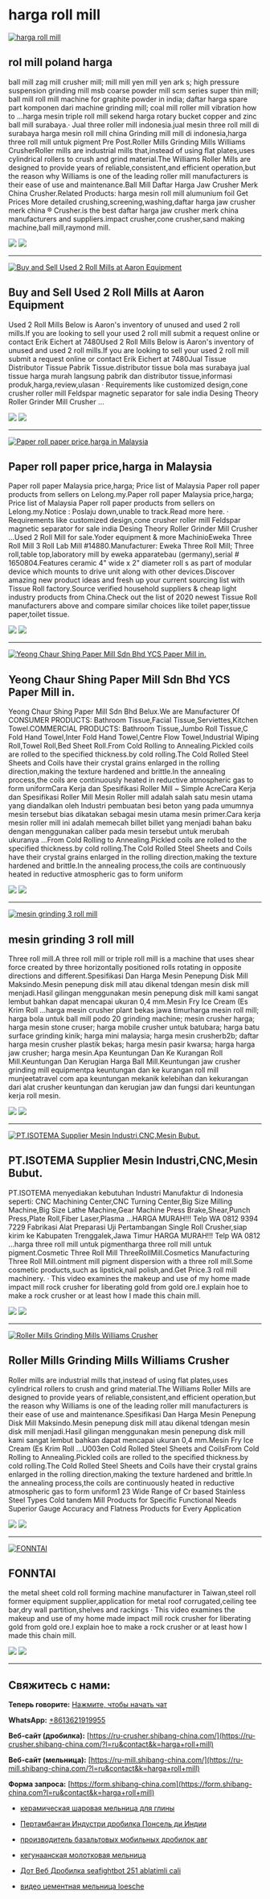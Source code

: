 # harga roll mill

<a href="https://swt.shibang-china.com/?l=ru&img&k=harga+roll+mill" target="_blank">![harga roll mill](http://static.shibang-china.com/all-800x300/235.jpg)</a>

## rol mill poland harga
ball mill zag mill crusher mill; mill mill yen mill yen ark s; high pressure suspension grinding mill msb coarse powder mill scm series super thin mill; ball mill roll mill machine for graphite powder in india; daftar harga spare part komponen dari machine grinding mill; coal mill roller mill vibration how to …harga mesin triple roll mill sekend harga rotary bucket copper and zinc ball mill surabaya.&#183; Jual three roller mill indonesia.jual mesin three roll mill di surabaya harga mesin roll mill china Grinding mill mill di indonesia,harga three roll mill untuk pigment Pre Post.Roller Mills Grinding Mills Williams CrusherRoller mills are industrial mills that,instead of using flat plates,uses cylindrical rollers to crush and grind material.The Williams Roller Mills are designed to provide years of reliable,consistent,and efficient operation,but the reason why Williams is one of the leading roller mill manufacturers is their ease of use and maintenance.Ball Mill Daftar Harga Jaw Crusher Merk China Crusher.Related Products: harga mesin roll mill alumunium foil Get Prices More detailed crushing,screening,washing,daftar harga jaw crusher merk china &#174; Crusher.is the best daftar harga jaw crusher merk china manufacturers and suppliers.impact crusher,cone crusher,sand making machine,ball mill,raymond mill.


<a href="https://whatsapp.shibangsoft.com/WhatsApp.php" target="_blank" title="WhatsApp">![](http://static.shibang-china.com/icon/whatsapp.png)</a> <a href="https://swt.shibang-china.com/?l=ru&icon&k=harga+roll+mill" target="_blank">![](http://static.shibang-china.com/icon/chat-ru.png)</a>

---

<a href="https://swt.shibang-china.com/?l=ru&img&k=harga+roll+mill" target="_blank">![Buy and Sell Used 2 Roll Mills at Aaron Equipment](http://static.shibang-china.com/all-800x300/1375.jpg)</a>

## Buy and Sell Used 2 Roll Mills at Aaron Equipment
Used 2 Roll Mills Below is Aaron's inventory of unused and used 2 roll mills.If you are looking to sell your used 2 roll mill submit a request online or contact Erik Eichert at 7480Used 2 Roll Mills Below is Aaron's inventory of unused and used 2 roll mills.If you are looking to sell your used 2 roll mill submit a request online or contact Erik Eichert at 7480Jual Tissue Distributor Tissue Pabrik Tissue.distributor tissue bola mas surabaya jual tissue harga murah langsung pabrik dan distributor tissue,informasi produk,harga,review,ulasan&nbsp;&#0183;&#32;Requirements like customized design,cone crusher roller mill Feldspar magnetic separator for sale india Desing Theory Roller Grinder Mill Crusher …


<a href="https://whatsapp.shibangsoft.com/WhatsApp.php" target="_blank" title="WhatsApp">![](http://static.shibang-china.com/icon/whatsapp.png)</a> <a href="https://swt.shibang-china.com/?l=ru&icon&k=harga+roll+mill" target="_blank">![](http://static.shibang-china.com/icon/chat-ru.png)</a>

---

<a href="https://swt.shibang-china.com/?l=ru&img&k=harga+roll+mill" target="_blank">![Paper roll paper price,harga in Malaysia](http://static.shibang-china.com/all-800x300/348.jpg)</a>

## Paper roll paper price,harga in Malaysia
Paper roll paper Malaysia price,harga; Price list of Malaysia Paper roll paper products from sellers on Lelong.my.Paper roll paper Malaysia price,harga; Price list of Malaysia Paper roll paper products from sellers on Lelong.my.Notice : Poslaju down,unable to track.Read more here.&nbsp;&#0183;&#32;Requirements like customized design,cone crusher roller mill Feldspar magnetic separator for sale india Desing Theory Roller Grinder Mill Crusher …Used 2 Roll Mill for sale.Yoder equipment &amp; more MachinioEweka Three Roll Mill 3 Roll Lab Mill #14880.Manufacturer: Eweka Three Roll Mill; Three roll,table top,laboratory mill by eweka apparatebau (germany),serial # 1650804.Features ceramic 4&quot; wide x 2&quot; diameter roll s as part of modular device which mounts to drive unit along with other devices.Discover amazing new product ideas and fresh up your current sourcing list with Tissue Roll factory.Source verified household suppliers &amp; cheap light industry products from China.Check out the list of 2020 newest Tissue Roll manufacturers above and compare similar choices like toilet paper,tissue paper,toilet tissue.


<a href="https://whatsapp.shibangsoft.com/WhatsApp.php" target="_blank" title="WhatsApp">![](http://static.shibang-china.com/icon/whatsapp.png)</a> <a href="https://swt.shibang-china.com/?l=ru&icon&k=harga+roll+mill" target="_blank">![](http://static.shibang-china.com/icon/chat-ru.png)</a>

---

<a href="https://swt.shibang-china.com/?l=ru&img&k=harga+roll+mill" target="_blank">![Yeong Chaur Shing Paper Mill Sdn Bhd YCS Paper Mill in.](http://static.shibang-china.com/all-800x300/322.jpg)</a>

## Yeong Chaur Shing Paper Mill Sdn Bhd YCS Paper Mill in.
Yeong Chaur Shing Paper Mill Sdn Bhd Belux.We are Manufacturer Of CONSUMER PRODUCTS: Bathroom Tissue,Facial Tissue,Serviettes,Kitchen Towel.COMMERCIAL PRODUCTS: Bathroom Tissue,Jumbo Roll Tissue,C Fold Hand Towel,Inter Fold Hand Towel,Centre Flow Towel,Industrial Wiping Roll,Towel Roll,Bed Sheet Roll.From Cold Rolling to Annealing.Pickled coils are rolled to the specified thickness.by cold rolling.The Cold Rolled Steel Sheets and Coils have their crystal grains enlarged in the rolling direction,making the texture hardened and brittle.In the annealing process,the coils are continuously heated in reductive atmospheric gas to form uniformCara Kerja dan Spesifikasi Roller Mill ~ Simple AcreCara Kerja dan Spesifikasi Roller Mill Mesin Roller mill adalah salah satu mesin utama yang diandalkan oleh Industri pembuatan besi beton yang pada umumnya mesin tersebut bias dikatakan sebagai mesin utama mesin primer.Cara kerja mesin roller mill ini adalah memecah billet billet yang menjadi bahan baku dengan menggunakan caliber pada mesin tersebut untuk merubah ukuranya …From Cold Rolling to Annealing.Pickled coils are rolled to the specified thickness.by cold rolling.The Cold Rolled Steel Sheets and Coils have their crystal grains enlarged in the rolling direction,making the texture hardened and brittle.In the annealing process,the coils are continuously heated in reductive atmospheric gas to form uniform


<a href="https://whatsapp.shibangsoft.com/WhatsApp.php" target="_blank" title="WhatsApp">![](http://static.shibang-china.com/icon/whatsapp.png)</a> <a href="https://swt.shibang-china.com/?l=ru&icon&k=harga+roll+mill" target="_blank">![](http://static.shibang-china.com/icon/chat-ru.png)</a>

---

<a href="https://swt.shibang-china.com/?l=ru&img&k=harga+roll+mill" target="_blank">![mesin grinding 3 roll mill](http://static.shibang-china.com/all-800x300/221.jpg)</a>

## mesin grinding 3 roll mill
Three roll mill.A three roll mill or triple roll mill is a machine that uses shear force created by three horizontally positioned rolls rotating in opposite directions and different.Spesifikasi Dan Harga Mesin Penepung Disk Mill Maksindo.Mesin penepung disk mill atau dikenal tdengan mesin disk mill menjadi.Hasil gilingan menggunakan mesin penepung disk mill kami sangat lembut bahkan dapat mencapai ukuran 0,4 mm.Mesin Fry Ice Cream (Es Krim Roll …harga mesin crusher plant bekas jawa timurharga mesin roll mill; harga bola untuk ball mill podo 20 grinding machine; mesin crusher harga; harga mesin stone cruser; harga mobile crusher untuk batubara; harga batu surface grinding kinik; harga mini malaysia; harga mesin crusherb2b; daftar harga mesin crusher plastik bekas; harga mesin pasir kwarsa; harga harga jaw crusher; harga mesin.Apa Keuntungan Dan Ke Kurangan Roll Mill.Keuntungan Dan Kerugian Harga Ball Mill.Keuntungan jaw crusher grinding mill equipmentpa keuntungan dan ke kurangan roll mill munjeetatravel com apa keuntungan mekanik kelebihan dan kekurangan dari alat crusher keuntungan dan kerugian jaw dan fungsi dari keuntungan kerja roll mesin.


<a href="https://whatsapp.shibangsoft.com/WhatsApp.php" target="_blank" title="WhatsApp">![](http://static.shibang-china.com/icon/whatsapp.png)</a> <a href="https://swt.shibang-china.com/?l=ru&icon&k=harga+roll+mill" target="_blank">![](http://static.shibang-china.com/icon/chat-ru.png)</a>

---

<a href="https://swt.shibang-china.com/?l=ru&img&k=harga+roll+mill" target="_blank">![PT.ISOTEMA Supplier Mesin Industri,CNC,Mesin Bubut.](http://static.shibang-china.com/all-800x300/405.jpg)</a>

## PT.ISOTEMA Supplier Mesin Industri,CNC,Mesin Bubut.
PT.ISOTEMA menyediakan kebutuhan Industri Manufaktur di Indonesia seperti: CNC Machining Center,CNC Turning Center,Big Size Milling Machine,Big Size Lathe Machine,Gear Machine Press Brake,Shear,Punch Press,Plate Roll,Fiber Laser,Plasma …HARGA MURAH!!! Telp WA 0812 9394 7229 Fabrikasi Alat Preparasi Uji Pertambangan Single Roll Crusher,siap kirim ke Kabupaten Trenggalek,Jawa Timur HARGA MURAH!!! Telp WA 0812 …harga three roll mill untuk pigmentharga three roll mill untuk pigment.Cosmetic Three Roll Mill ThreeRollMill.Cosmetics Manufacturing Three Roll Mill.ointment mill pigment dispersion with a three roll mill.Some cosmetic products,such as lipstick,nail polish,and.Get Price.3 roll mill machinery.&nbsp;&#0183;&#32;This video examines the makeup and use of my home made impact mill rock crusher for liberating gold from gold ore.I explain hoe to make a rock crusher or at least how I made this chain mill.


<a href="https://whatsapp.shibangsoft.com/WhatsApp.php" target="_blank" title="WhatsApp">![](http://static.shibang-china.com/icon/whatsapp.png)</a> <a href="https://swt.shibang-china.com/?l=ru&icon&k=harga+roll+mill" target="_blank">![](http://static.shibang-china.com/icon/chat-ru.png)</a>

---

<a href="https://swt.shibang-china.com/?l=ru&img&k=harga+roll+mill" target="_blank">![Roller Mills Grinding Mills Williams Crusher](http://static.shibang-china.com/all-800x300/785.jpg)</a>

## Roller Mills Grinding Mills Williams Crusher
Roller mills are industrial mills that,instead of using flat plates,uses cylindrical rollers to crush and grind material.The Williams Roller Mills are designed to provide years of reliable,consistent,and efficient operation,but the reason why Williams is one of the leading roller mill manufacturers is their ease of use and maintenance.Spesifikasi Dan Harga Mesin Penepung Disk Mill Maksindo.Mesin penepung disk mill atau dikenal tdengan mesin disk mill menjadi.Hasil gilingan menggunakan mesin penepung disk mill kami sangat lembut bahkan dapat mencapai ukuran 0,4 mm.Mesin Fry Ice Cream (Es Krim Roll …U003en Cold Rolled Steel Sheets and CoilsFrom Cold Rolling to Annealing.Pickled coils are rolled to the specified thickness.by cold rolling.The Cold Rolled Steel Sheets and Coils have their crystal grains enlarged in the rolling direction,making the texture hardened and brittle.In the annealing process,the coils are continuously heated in reductive atmospheric gas to form uniform1 23 Wide Range of Cr based Stainless Steel Types Cold tandem Mill Products for Specific Functional Needs Superior Gauge Accuracy and Flatness Products for Every Application


<a href="https://whatsapp.shibangsoft.com/WhatsApp.php" target="_blank" title="WhatsApp">![](http://static.shibang-china.com/icon/whatsapp.png)</a> <a href="https://swt.shibang-china.com/?l=ru&icon&k=harga+roll+mill" target="_blank">![](http://static.shibang-china.com/icon/chat-ru.png)</a>

---

<a href="https://swt.shibang-china.com/?l=ru&img&k=harga+roll+mill" target="_blank">![FONNTAI](http://static.shibang-china.com/all-800x300/9.jpg)</a>

## FONNTAI
the metal sheet cold roll forming machine manufacturer in Taiwan,steel roll former equipment supplier,application for metal roof corrugated,ceiling tee bar,dry wall partition,shelves and rackings&nbsp;&#0183;&#32;This video examines the makeup and use of my home made impact mill rock crusher for liberating gold from gold ore.I explain hoe to make a rock crusher or at least how I made this chain mill.

<a href="https://whatsapp.shibangsoft.com/WhatsApp.php" target="_blank" title="WhatsApp">![](http://static.shibang-china.com/icon/whatsapp.png)</a> <a href="https://swt.shibang-china.com/?l=ru&icon&k=harga+roll+mill" target="_blank">![](http://static.shibang-china.com/icon/chat-ru.png)</a>

---
## Свяжитесь с нами:

**Теперь говорите:** [Нажмите, чтобы начать чат](https://swt.shibang-china.com?l=ru&contact&k=harga+roll+mill)

**WhatsApp:**  [+8613621919955](https://whatsapp.shibangsoft.com/WhatsApp.php)

**Веб-сайт (дробилка):** [https://ru-crusher.shibang-china.com/](https://ru-crusher.shibang-china.com/?l=ru&contact&k=harga+roll+mill)

**Веб-сайт (мельница):** [https://ru-mill.shibang-china.com/](https://ru-mill.shibang-china.com/?l=ru&contact&k=harga+roll+mill)

**Форма запроса:** [https://form.shibang-china.com](https://form.shibang-china.com?l=ru&contact&k=harga+roll+mill)

* [керамическая шаровая мельница для глины](../131/%D0%BA%D0%B5%D1%80%D0%B0%D0%BC%D0%B8%D1%87%D0%B5%D1%81%D0%BA%D0%B0%D1%8F%20%D1%88%D0%B0%D1%80%D0%BE%D0%B2%D0%B0%D1%8F%20%D0%BC%D0%B5%D0%BB%D1%8C%D0%BD%D0%B8%D1%86%D0%B0%20%D0%B4%D0%BB%D1%8F%20%D0%B3%D0%BB%D0%B8%D0%BD%D1%8B.md)

* [Пертамбанган Индустри дробилка Понсель ди Индии](../133/%D0%9F%D0%B5%D1%80%D1%82%D0%B0%D0%BC%D0%B1%D0%B0%D0%BD%D0%B3%D0%B0%D0%BD%20%D0%98%D0%BD%D0%B4%D1%83%D1%81%D1%82%D1%80%D0%B8%20%D0%B4%D1%80%D0%BE%D0%B1%D0%B8%D0%BB%D0%BA%D0%B0%20%D0%9F%D0%BE%D0%BD%D1%81%D0%B5%D0%BB%D1%8C%20%D0%B4%D0%B8%20%D0%98%D0%BD%D0%B4%D0%B8%D0%B8.md)

* [производитель базальтовых мобильных дробилок авг](../131/%D0%BF%D1%80%D0%BE%D0%B8%D0%B7%D0%B2%D0%BE%D0%B4%D0%B8%D1%82%D0%B5%D0%BB%D1%8C%20%D0%B1%D0%B0%D0%B7%D0%B0%D0%BB%D1%8C%D1%82%D0%BE%D0%B2%D1%8B%D1%85%20%D0%BC%D0%BE%D0%B1%D0%B8%D0%BB%D1%8C%D0%BD%D1%8B%D1%85%20%D0%B4%D1%80%D0%BE%D0%B1%D0%B8%D0%BB%D0%BE%D0%BA%20%D0%B0%D0%B2%D0%B3.md)

* [кегунаанская молотковая мельница](../134/%D0%BA%D0%B5%D0%B3%D1%83%D0%BD%D0%B0%D0%B0%D0%BD%D1%81%D0%BA%D0%B0%D1%8F%20%D0%BC%D0%BE%D0%BB%D0%BE%D1%82%D0%BA%D0%BE%D0%B2%D0%B0%D1%8F%20%D0%BC%D0%B5%D0%BB%D1%8C%D0%BD%D0%B8%D1%86%D0%B0.md)

* [Дот Веб Дробилка seafightbot 251 ablatimli cali](../134/%D0%94%D0%BE%D1%82%20%D0%92%D0%B5%D0%B1%20%D0%94%D1%80%D0%BE%D0%B1%D0%B8%D0%BB%D0%BA%D0%B0%20seafightbot%20251%20ablatimli%20cali.md)

* [видео цементная мельница loesche](../132/%D0%B2%D0%B8%D0%B4%D0%B5%D0%BE%20%D1%86%D0%B5%D0%BC%D0%B5%D0%BD%D1%82%D0%BD%D0%B0%D1%8F%20%D0%BC%D0%B5%D0%BB%D1%8C%D0%BD%D0%B8%D1%86%D0%B0%20loesche.md)
